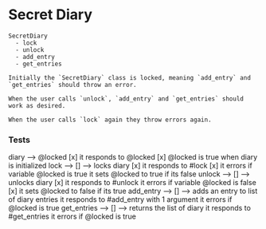 # Secret Diary
```
SecretDiary
  - lock
  - unlock
  - add_entry
  - get_entries

Initially the `SecretDiary` class is locked, meaning `add_entry` and `get_entries` should throw an error.

When the user calls `unlock`, `add_entry` and `get_entries` should work as desired.

When the user calls `lock` again they throw errors again.
```

### Tests

diary --> @locked
  [x] it responds to @locked
  [x] @locked is true when diary is initialized
lock --> [] --> locks diary
  [x] it responds to #lock
  [x] it errors if variable @locked is true
  it sets @locked to true if its false
unlock --> [] --> unlocks diary
  [x] it responds to #unlock
  it errors if variable @locked is false
  [x] it sets @locked to false if its true
add_entry --> [] --> adds an entry to list of diary entries
  it responds to #add_entry with 1 argument
  it errors if @locked is true
get_entries --> [] --> returns the list of diary 
  it responds to #get_entries
  it errors if @locked is true